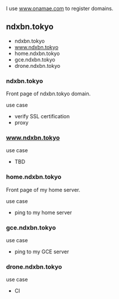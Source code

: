 I use www.onamae.com to register domains.

## ndxbn.tokyo

* ndxbn.tokyo
* www.ndxbn.tokyo
* home.ndxbn.tokyo
* gce.ndxbn.tokyo
* drone.ndxbn.tokyo

### ndxbn.tokyo
Front page of ndxbn.tokyo domain.

use case

* verify SSL certification
* proxy

### www.ndxbn.tokyo

use case

* TBD

### home.ndxbn.tokyo
Front page of my home server.

use case

* ping to my home server

### gce.ndxbn.tokyo

use case

* ping to my GCE server

### drone.ndxbn.tokyo

use case

* CI
